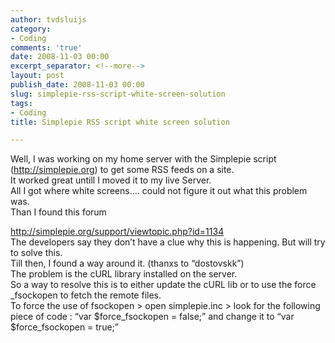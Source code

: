 ```yaml
---
author: tvdsluijs
category:
- Coding
comments: 'true'
date: 2008-11-03 00:00
excerpt_separator: <!--more-->
layout: post
publish_date: 2008-11-03 00:00
slug: simplepie-rss-script-white-screen-solution
tags:
- Coding
title: Simplepie RSS script white screen solution

---
```

Well, I was working on my home server with the Simplepie script
(<http://simplepie.org>) to get some RSS feeds on a site.  
It worked great untill I moved it to my live Server.  
All I got where white screens…. could not figure it out what this problem was.  
Than I found this forum  
  
  
<http://simplepie.org/support/viewtopic.php?id=1134>  
The developers say they don’t have a clue why this is happening. But will try
to solve this.  
Till then, I found a way around it. (thanxs to “dostovskk”)  
The problem is the cURL library installed on the server.  
So a way to resolve this is to either update the cURL lib or to use the force
_fsockopen to fetch the remote files.  
To force the use of fsockopen > open simplepie.inc > look for the following
piece of code : “var $force_fsockopen = false;” and change it to “var
$force_fsockopen = true;”

